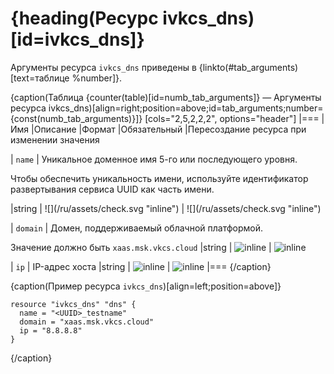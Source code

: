 # {heading(Ресурс ivkcs_dns)[id=ivkcs_dns]}

Аргументы ресурса `ivkcs_dns` приведены в {linkto(#tab_arguments)[text=таблице %number]}.

{caption(Таблица {counter(table)[id=numb_tab_arguments]} — Аргументы ресурса ivkcs_dns)[align=right;position=above;id=tab_arguments;number={const(numb_tab_arguments)}]}
[cols="2,5,2,2,2", options="header"]
|===
|Имя
|Описание
|Формат
|Обязательный
|Пересоздание ресурса при изменении значения

|
`name`
|
Уникальное доменное имя 5-го или последующего уровня.

<info>

Чтобы обеспечить уникальность имени, используйте идентификатор развертывания сервиса UUID как часть имени.

</info>
|string
| ![](/ru/assets/check.svg "inline")
| ![](/ru/assets/check.svg "inline")

|
`domain`
|
Домен, поддерживаемый облачной платформой.

Значение должно быть `xaas.msk.vkcs.cloud`
|string
| ![](/ru/assets/check.svg "inline")
| ![](/ru/assets/check.svg "inline")

|
`ip`
|
IP-адрес хоста
|string
| ![](/ru/assets/check.svg "inline")
| ![](/en/assets/no.svg "inline")
|===
{/caption}

{caption(Пример ресурса `ivkcs_dns`)[align=left;position=above]}
```hcl
resource "ivkcs_dns" "dns" {
  name = "<UUID>_testname"
  domain = "xaas.msk.vkcs.cloud"
  ip = "8.8.8.8"
}
```
{/caption}
